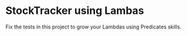 # StockTracker using Lambas

Fix the tests in this project to grow your Lambdas using Predicates skills.